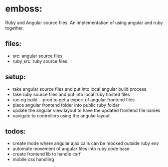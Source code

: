 # emboss:
Ruby and Angular source files. An implementation of using angular and ruby together.

## files: 
- src: angular source files
- ruby_src: ruby source files


## setup:
- take angular source files and put into local angular  build process
- take ruby source files and put into local ruby hosted files
- run ng build --prod to get a export of angular frontend files
- place angular frontend folder into public ruby folder
- update the angular view layout to have the updated frontend file names
- navigate to controllers using the angular layout


## todos:
- create mode where angular ajax calls can be mocked outside ruby env
- automate movement of angular files into ruby  code base
- create frontend lib to handle csrf
- mobile css handling


